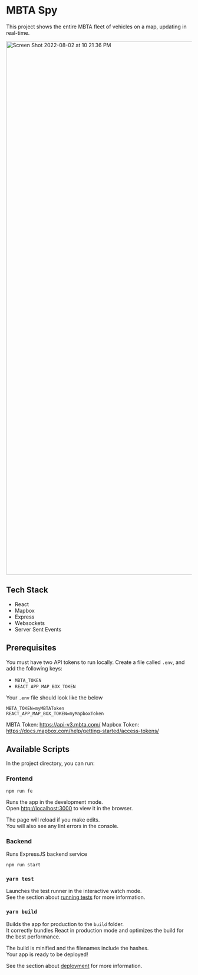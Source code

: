 # MBTA Spy

This project shows the entire MBTA fleet of vehicles on a map, updating in real-time.

<img width="1446" alt="Screen Shot 2022-08-02 at 10 21 36 PM" src="https://user-images.githubusercontent.com/28308815/182510365-0323e121-528b-4ad1-83d3-33bffbe208b6.png">

## Tech Stack
- React
- Mapbox
- Express
- Websockets
- Server Sent Events

## Prerequisites

You must have two API tokens to run locally.  Create a file called `.env`, and add the following keys:
- `MBTA_TOKEN`
- `REACT_APP_MAP_BOX_TOKEN`

Your `.env` file should look like the below

```
MBTA_TOKEN=myMBTAToken
REACT_APP_MAP_BOX_TOKEN=myMapboxToken
```

MBTA Token: https://api-v3.mbta.com/
Mapbox Token: https://docs.mapbox.com/help/getting-started/access-tokens/

## Available Scripts

In the project directory, you can run:

### Frontend

```
npm run fe
```

Runs the app in the development mode.\
Open [http://localhost:3000](http://localhost:3000) to view it in the browser.

The page will reload if you make edits.\
You will also see any lint errors in the console.

### Backend

Runs ExpressJS backend service
```
npm run start
```

### `yarn test`

Launches the test runner in the interactive watch mode.\
See the section about [running tests](https://facebook.github.io/create-react-app/docs/running-tests) for more information.

### `yarn build`

Builds the app for production to the `build` folder.\
It correctly bundles React in production mode and optimizes the build for the best performance.

The build is minified and the filenames include the hashes.\
Your app is ready to be deployed!

See the section about [deployment](https://facebook.github.io/create-react-app/docs/deployment) for more information.
